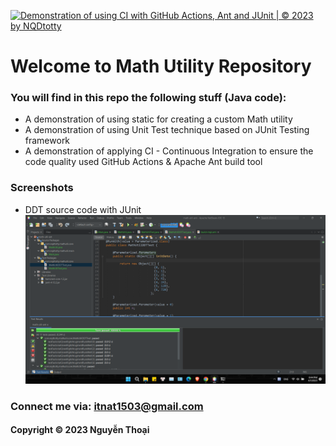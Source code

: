 [![Demonstration of using CI with GitHub Actions, Ant and JUnit | © 2023 by NQDtotty](https://github.com/NQDtotty/math-util-ant/actions/workflows/mathutil-ci-ant.yml/badge.svg)](https://github.com/NQDtotty/math-util-ant/actions/workflows/mathutil-ci-ant.yml)

# Welcome to Math Utility Repository

### You will find in this repo the following stuff (Java code):
* A demonstration of using static for creating a custom Math utility
* A demonstration of using Unit Test technique based on JUnit Testing framework
* A demonstration of applying CI - Continuous Integration to ensure the code quality used GitHub Actions & Apache Ant build tool

### Screenshots
* DDT source code with JUnit
![DDT source code with JUnit](https://github.com/NQDtotty/math-util-ant/blob/main/screenshot/ddt-source-code-with-junit.png)

### Connect me via: itnat1503@gmail.com

#### Copyright &#169; 2023 Nguyễn Thoại
